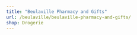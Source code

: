 ```yaml
---
title: "Beulaville Pharmacy and Gifts"
url: /beulaville/beulaville-pharmacy-and-gifts/
shop: Drogerie
---
```

